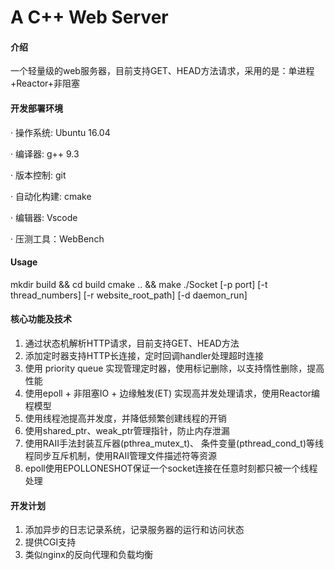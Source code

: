 # A C++  Web Server

#### 介绍
一个轻量级的web服务器，目前支持GET、HEAD方法请求，采用的是：单进程+Reactor+非阻塞

#### 开发部署环境
· 操作系统: Ubuntu 16.04

· 编译器: g++ 9.3

· 版本控制: git

· 自动化构建: cmake

· 编辑器: Vscode

· 压测工具：WebBench


#### Usage

mkdir build && cd build
cmake .. && make
./Socket [-p port] [-t thread_numbers]  [-r website_root_path] [-d daemon_run]

#### 核心功能及技术

1.  通过状态机解析HTTP请求，目前支持GET、HEAD方法
2.  添加定时器支持HTTP长连接，定时回调handler处理超时连接
3.  使用 priority queue 实现管理定时器，使用标记删除，以支持惰性删除，提高性能
4.  使用epoll + 非阻塞IO + 边缘触发(ET) 实现高并发处理请求，使用Reactor编程模型
5.  使用线程池提高并发度，并降低频繁创建线程的开销
6.  使用shared_ptr、weak_ptr管理指针，防止内存泄漏
7.  使用RAII手法封装互斥器(pthrea_mutex_t)、 条件变量(pthread_cond_t)等线程同步互斥机制，使用RAII管理文件描述符等资源
8.  epoll使用EPOLLONESHOT保证一个socket连接在任意时刻都只被一个线程处理
#### 开发计划

1.  添加异步的日志记录系统，记录服务器的运行和访问状态
2.  提供CGI支持
3.  类似nginx的反向代理和负载均衡

